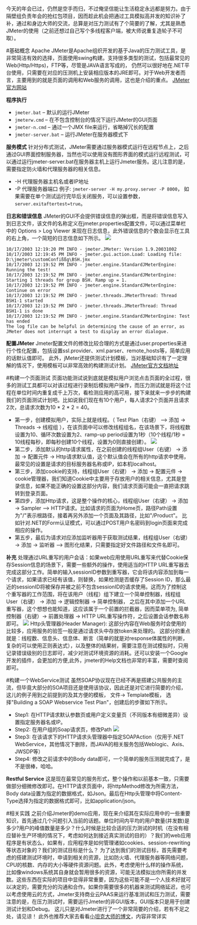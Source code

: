 今天的年会已过，仍然是空手而归，不过俺坚信能让生活稳定永远都是努力。由于隔壁组负责年会的抢红包项目，因而趁此机会把通过工具模拟高并发的知识补了补，通过和身边大师的交流，总算是对压力测试有了个简要的了解，尤其是熟悉JMeter的使用（之前还想过自己写个多线程客户端，被大师说重复造轮子不可取）。

#基础概念
 Apache JMeter是Apache组织开发的基于Java的压力测试工具，是非常简洁有效的选择，页面使用swing构建。支持很多类型的测试，包括最常见的Web(Http/Https)，FTP等，尽管是JAVA语言写成的， 仍然可以很好地在.NET平台使用，只需要在对应的压测机上安装相应版本的JRE即可。对于Web开发者而言，主要用到的就是页面的调用和Web服务的调用，这也是介绍的重点。
[JMeter官方网站](http://jmeter.apache.org/)
 
**程序执行**

* `jmeter.bat` – 默认的运行JMeter
* `jmeterw.cmd` – 在不包含控制台的情况下运行JMeter的GUI页面
* `jmeter-n.cmd` – 通过一个JMX file来运行，省略掉冗长的配置
* `jmeter-server.bat` – 运行JMeter在服务器模式下

**服务模式**
针对分布式测试，JMeter需要通过服务器模式运行在远程节点上，之后通过GUI界面控制服务器，当然也可以使用没有图形界面的模式运行远程测试，可以通过运行jmeter-server.bat在服务器主机上运行Jmeter服务。这儿注意的是，需要指定防火墙和代理服务器的相关信息。

* -H 代理服务器主机名或者IP地址
* -P 代理服务器端口
例子: `jmeter-server -H my.proxy.server -P 8000`， 如果需要在单个测试运行完毕后关闭服务，可以设置参数， `server.exitaftertest=true`。

**日志和错误信息**
JMeter的GUI不会提供错误信息的弹出框，而是将错误信息写入到日志文件，该文件的名称定义在jmeter.properties配置文件，可以通过菜单栏中的 Options > Log Viewer 来现在日志信息，此外错误信息的个数会显示在工具的右上角，一个简短的日志信息如下所示。
![](https://images2015.cnblogs.com/blog/636325/201601/636325-20160126152038160-1879470021.png)

    10/17/2003 12:19:20 PM INFO - jmeter.JMeter: Version 1.9.20031002
    10/17/2003 12:19:45 PM INFO - jmeter.gui.action.Load: Loading file: D:\jmeter\customConfißßg\BSH.jmx
    10/17/2003 12:19:52 PM INFO - jmeter.engine.StandardJMeterEngine: Running the test!
    10/17/2003 12:19:52 PM INFO - jmeter.engine.StandardJMeterEngine: Starting 1 threads for group BSH. Ramp up = 1.
    10/17/2003 12:19:52 PM INFO - jmeter.engine.StandardJMeterEngine: Continue on error
    10/17/2003 12:19:52 PM INFO - jmeter.threads.JMeterThread: Thread BSH1-1 started
    10/17/2003 12:19:52 PM INFO - jmeter.threads.JMeterThread: Thread BSH1-1 is done
    10/17/2003 12:19:52 PM INFO - jmeter.engine.StandardJMeterEngine: Test has ended
    The log file can be helpful in determining the cause of an error, as JMeter does not interrupt a test to display an error dialogue.

**配置JMeter**
Jmeter配置文件的修改比较合理的方式是通过user.properties来进行个性化配置，包括设置ssl.provider、xml.parser、remote_hosts等，简单应用的话默认值即可。
此外，jMeter还提供测试计划模板，当对基础知识有了一定理解的情况下，使用模板可以非常高效的构建测试计划。
[JMeter官方文档地址](http://jmeter.apache.org/usermanual/index.html)

 
#构建一个页面测试
页面功能测试说到底就是模拟用户浏览点击页面的全过程，很多的测试工具都可以对该过程进行录制后模拟用户操作，而压力测试就是将这个过程在单位时间内重复成千上万次，看检测应用的高可用，接下来就来一步步的构建我们的页面测试计划吧。比如说我们现在有10个用户，每人请求2个页面并且请求2次，总请求次数为10 * 2 * 2 = 40。

* 第一步，创建模拟用户，实际上就是线程。（ Test Plan（右键） –> 添加 -> Threads -> 线程组 ），在该页面中可以修改线程组名，在该场景下，将线程数设置为10、循环次数设置为2、ramp-up period设置为1秒（10个线程/1秒 = 10线程每秒，即每秒创建10个线程，设置为0则直接创建）。
![](https://images2015.cnblogs.com/blog/636325/201601/636325-20160126152039067-58928415.png)
* 第二步，添加默认的http请求属性，在之前创建的线程组User（右键） -> 添加 -> 配置元件 -> Http请求默认值，这个默认值会在所有的http请求中使用，最常见的设置是请求的目标服务器名称或IP，如本机localhost。
* 第三步，添加cookie的支持，线程组User（右键） -> 添加 -> 配置元件 -> cookie管理器，我们知道Cookie中主要用于存放用户的相关信息，尤其是登录信息，如果不能正确的设置这部分内容，我们请求页面可能会一直把请求跳转到登录页面。
* 第四步，添加Http请求，这是整个操作的核心，线程组User（右键） -> 添加 -> Sampler –> HTTP请求。比如请求的页面为Home页，路径Path设置为"/"表示根路径，接着再另外添加一个页面及其路径，比如"/Product"。 比如针对.NET的Form认证模式，可以通过POST用户名密码到login页面来完成相应的操作。
* 第五步，最后为请求对应添加监听器用于获取测试结果，线程组User（右键） -> 添加 -> 监听器 –> 图形化结果，只需要指定好文件路径和文件名即可。

**补充**
处理通过URL重写的用户会话：如果web应用使用URL重写来代替Cookie保存Session信息的场景下，需要一些额外的操作，使用适当的HTTP URL重写器去完成这部分工作。简单的输入sessionID参数到重写器，它会将该内容添加到每一个请求，如果请求已经有该值，则替换，如果检测是否缓存了Session ID，那么最近的sessionID将被保存并被之前不包含sessionID的请求使用。这而为了控制这个重写器的工作范围，将在该用户（线程）组下建立一个简单控制器，线程组User（右键） -> 添加 -> 逻辑控制器 -> 简单控制器， 之后在其中添加一个URL重写器，这个想想也能知道，这应该属于一个前置的拦截器，因而菜单项为, 简单控制器（右键）-> 前置处理器 -> HTTP URL重写操作符，之后设置会话参数名称即可。
![](https://images2015.cnblogs.com/blog/636325/201601/636325-20160126152040020-1778956082.png)
Http头管理器(Header Manager): 这部分内容在Web服务时会使用的比较多，应用服务的验签一般是通过请求头中存放token来处理的。
这部分的重点就是：线程数、信息头、信息体、断言（简单的就是对response体属性的判断，复杂的可以使用正则表达式），以及整体的结果树，需要注意在测试模拟时，只用记录错误级别的日志即可，减少对测试环境资源的消耗。还可以安装一个Google开发的插件，会更加的方便,此外，jmeter的Help文档也非常的丰富，需要时查阅即可。

#构建一个WebService测试 
虽然SOAP协议现在已经不再是搭建公共服务的主流，但毕竟大部分的SOA项目还是使用该协议，因此还是对它进行简要的介绍，这儿的例子用到之前提到的及其方便的模板， 文件-> Template模板， 选择"Building a SOAP Webservice Test Plan"，创建后的步骤如下所示。

* Step1: 在HTTP请求默认参数页或用户定义变量页（不同版本有细微差异）设置指定服务器名或IP。
* Step2: 在用户组的Soap请求页，修改Path
![](https://images2015.cnblogs.com/blog/636325/201601/636325-20160126152041348-47479587.png)
* Step3: 在该请求下的HTTP请求头管理器中指定SOAPAction（仅用于.NET WebService，其他情况下删除，而JAVA的相关服务包括Weblogic、Axis、JWSDP等）
* Step4: 修改之前请求中的Body data即可，一个简单的服务压测就完成了，是不是很棒，哈哈。

**Restful Service**
这是现在最常见的服务形式，整个操作和以前基本一致，只需要做部分细微修改即可。在HTTP请求页面中，将httpMethod修改为所需方法，Body data设置为指定的数据格式，如Json。最后在Http头管理中将Content-Type选择为指定的数据格式即可，比如application/json。

#相关实践
之前介绍Jmeter的demo应用，现在来介绍其在实际应用中的一些重要知识，首先通过几个问题引入当前的话题。单位时间内平均的用户数量(并发数)是多少?用户的峰值数量是多少？什么时候是比较合适的压力测试的时机（在没有相应替补生产环境的情况下，考虑如何达到接近真实测试的目的）？我们的web应用程序是有状态么，如果有，应用程序是如何管理诸如cookies、session-rewriting等状态对象的？我们的测试目标是什么？
为了达到我们的测试目标，首先需要考虑的搭建测试环境时，申请到相关的资源，比如防火墙、代理服务器等网络问题，CPU的核数、内存的大小等硬件资源问题。此外，考虑使用什么样的操作系统，比如像windows系统其自身就会暂用很多的资源，可能无法模拟出你所需的并发数。这些东西在实际的项目中显得非常重要，因为这些可能不是一个人技术好就可以决定的，需要充分的沟通和合作。如果你需要很多的机器来测试网络延迟，也可以考虑使用云的方式，Jmeter支持商业云PAAS来运行基准测试和压力测试，需要注意的是，在压力测试时，需要运行Jmeter的非GUI版本，GUI版本只是用于创建测试计划和Debug。
这儿只是对Jmeter进行了一个非常简要的介绍，若有不足之处，请见谅！
此外也推荐大家去看看[小坦克大师的博文](http://www.cnblogs.com/TankXiao/p/4045439.html)，内容非常详实